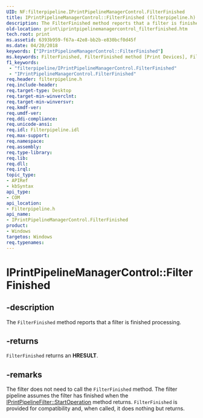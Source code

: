 ```yaml
---
UID: NF:filterpipeline.IPrintPipelineManagerControl.FilterFinished
title: IPrintPipelineManagerControl::FilterFinished (filterpipeline.h)
description: The FilterFinished method reports that a filter is finished processing.
old-location: print\iprintpipelinemanagercontrol_filterfinished.htm
tech.root: print
ms.assetid: 6393b959-f67a-42e8-bb2b-e830bcf0d45f
ms.date: 04/20/2018
keywords: ["IPrintPipelineManagerControl::FilterFinished"]
ms.keywords: FilterFinished, FilterFinished method [Print Devices], FilterFinished method [Print Devices],IPrintPipelineManagerControl interface, IPrintPipelineManagerControl interface [Print Devices],FilterFinished method, IPrintPipelineManagerControl.FilterFinished, IPrintPipelineManagerControl::FilterFinished, filterpipeline/IPrintPipelineManagerControl::FilterFinished, filterpipeline_58038d61-195e-4144-adee-2615a62cef91.xml, print.iprintpipelinemanagercontrol_filterfinished
f1_keywords:
 - "filterpipeline/IPrintPipelineManagerControl.FilterFinished"
 - "IPrintPipelineManagerControl.FilterFinished"
req.header: filterpipeline.h
req.include-header: 
req.target-type: Desktop
req.target-min-winverclnt: 
req.target-min-winversvr: 
req.kmdf-ver: 
req.umdf-ver: 
req.ddi-compliance: 
req.unicode-ansi: 
req.idl: Filterpipeline.idl
req.max-support: 
req.namespace: 
req.assembly: 
req.type-library: 
req.lib: 
req.dll: 
req.irql: 
topic_type:
- APIRef
- kbSyntax
api_type:
- COM
api_location:
- Filterpipeline.h
api_name:
- IPrintPipelineManagerControl.FilterFinished
product:
- Windows
targetos: Windows
req.typenames: 
---
```


# IPrintPipelineManagerControl::FilterFinished


## -description


The <code>FilterFinished</code> method reports that a filter is finished processing.


## -returns



<code>FilterFinished</code> returns an <b>HRESULT</b>.




## -remarks



The filter does not need to call the <code>FilterFinished</code> method. The filter pipeline assumes the filter has finished when the <a href="https://docs.microsoft.com/windows-hardware/drivers/ddi/filterpipeline/nf-filterpipeline-iprintpipelinefilter-startoperation">IPrintPipelineFilter::StartOperation</a> method returns. <code>FilterFinished</code> is provided for compatibility and, when called, it does nothing but returns.



